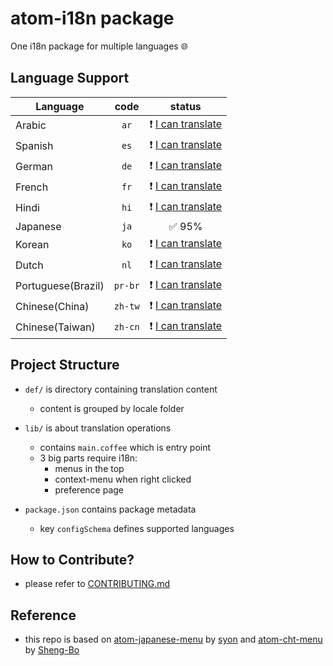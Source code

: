 # atom-i18n package

One i18n package for multiple languages :globe_with_meridians:

## Language Support

| Language | code | status |
| -------- |:----:|:------:|
| Arabic | `ar` | :exclamation: [I can translate](https://github.com/liuderchi/atom-i18n/blob/master/CONTRIBUTING.md) |
| Spanish | `es` | :exclamation: [I can translate](https://github.com/liuderchi/atom-i18n/blob/master/CONTRIBUTING.md) |
| German | `de` | :exclamation: [I can translate](https://github.com/liuderchi/atom-i18n/blob/master/CONTRIBUTING.md) |
| French | `fr` | :exclamation: [I can translate](https://github.com/liuderchi/atom-i18n/blob/master/CONTRIBUTING.md) |
| Hindi | `hi` | :exclamation: [I can translate](https://github.com/liuderchi/atom-i18n/blob/master/CONTRIBUTING.md) |
| Japanese | `ja` | :white_check_mark: 95% |
| Korean | `ko` | :exclamation: [I can translate](https://github.com/liuderchi/atom-i18n/blob/master/CONTRIBUTING.md) |
| Dutch | `nl` | :exclamation: [I can translate](https://github.com/liuderchi/atom-i18n/blob/master/CONTRIBUTING.md) |
| Portuguese(Brazil) | `pr-br` | :exclamation: [I can translate](https://github.com/liuderchi/atom-i18n/blob/master/CONTRIBUTING.md) |
| Chinese(China) |  `zh-tw` | :exclamation: [I can translate](https://github.com/liuderchi/atom-i18n/blob/master/CONTRIBUTING.md) |
| Chinese(Taiwan) | `zh-cn` | :exclamation: [I can translate](https://github.com/liuderchi/atom-i18n/blob/master/CONTRIBUTING.md) |

## Project Structure

  * `def/` is directory containing translation content
      * content is grouped by locale folder

  * `lib/` is about translation operations
      * contains `main.coffee` which is entry point
      * 3 big parts require i18n:
          * menus in the top
          * context-menu when right clicked
          * preference page

  * `package.json` contains package metadata
      * key `configSchema` defines supported languages

## How to Contribute?

  - please refer to [CONTRIBUTING.md](https://github.com/liuderchi/atom-i18n/blob/master/CONTRIBUTING.md)

## Reference

  - this repo is based on [atom-japanese-menu](https://atom.io/packages/japanese-menu) by [syon](https://atom.io/users/syon) and [atom-cht-menu](https://atom.io/packages/cht-menu) by [Sheng-Bo](https://atom.io/users/Sheng-Bo)
